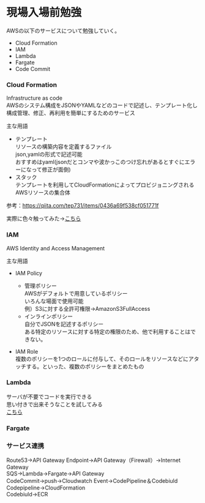 # 現場入場前勉強  

AWSの以下のサービスについて勉強していく。  
- Cloud Formation  
- IAM  
- Lambda  
- Fargate  
- Code Commit  

### Cloud Formation  

Infrastructure as code  
AWSのシステム構成をJSONやYAMLなどのコードで記述し、テンプレート化し  
構成管理、修正、再利用を簡単にするためのサービス  

主な用語  
- テンプレート  
  リソースの構築内容を定義するファイル  
  json,yamlの形式で記述可能  
  おすすめはyaml(jsonだとコンマや波かっこのつけ忘れがあるとすぐにエラーになって修正が面倒)  
- スタック  
  テンプレートを利用してCloudFormationによってプロビジョニングされるAWSリソースの集合体  

参考：https://qiita.com/tep731/items/0436a69f538cf051771f  

実際に色々触ってみた→[こちら](./Cloud%20Formation/readme.md)  


### IAM  

AWS Identity and Access Management  

主な用語  
- IAM Policy  
  - 管理ポリシー  
    AWSがデフォルトで用意しているポリシー  
    いろんな場面で使用可能  
    例）S3に対する全許可権限→AmazonS3FullAccess  
  - インラインポリシー  
    自分でJSONを記述するポリシー  
    ある特定のリソースに対する特定の権限のため、他で利用することはできない。  

- IAM Role  
  複数のポリシーを1つのロールに付与して、そのロールをリソースなどにアタッチする。といった、複数のポリシーをまとめたもの  

### Lambda  

サーバが不要でコードを実行できる  
思い付きで出来そうなことを試してみる  
[こちら](./Lambda/readme.md)  

### Fargate  

### サービス連携  
Route53→API Gateway Endpoint→API Gateway（Firewall）→Internet Gateway  
SQS→Lambda→Fargate→API Gateway  
CodeCommit→push→Cloudwatch Event→CodePipeline＆Codebiuld  
  Codepipeline→CloudFormation  
  Codebiuld→ECR  
